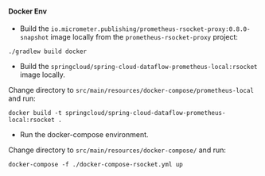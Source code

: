 

#### Docker Env

* Build the `io.micrometer.publishing/prometheus-rsocket-proxy:0.8.0-snapshot` image locally from the `prometheus-rsocket-proxy` project:

```
./gradlew build docker 
```

* Build the `springcloud/spring-cloud-dataflow-prometheus-local:rsocket` image locally.

Change directory to `src/main/resources/docker-compose/prometheus-local` and run:

```
docker build -t springcloud/spring-cloud-dataflow-prometheus-local:rsocket .
```

* Run the docker-compose environment. 

Change directory to `src/main/resources/docker-compose/` and run:

```
docker-compose -f ./docker-compose-rsocket.yml up
```
